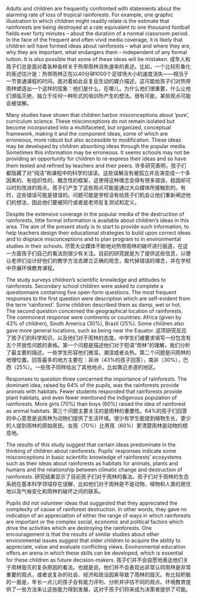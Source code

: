 Adults and children are frequently confronted with statements about the alarming rate of loss of tropical rainforests. For example, one graphic illustration to which children might readily relate is the estimate that rainforests are being destroyed at a rate equivalent to one thousand football fields ever forty minutes – about the duration of a normal classroom period. In the face of the frequent and often vivid media coverage, it is likely that children will have formed ideas about rainforests – what and where they are, why they are important, what endangers them – independent of any formal tuition. It is also possible that some of these ideas will be mistaken.
成年人和孩子们总是面对着各种各样关于热带雨林消失速率的表述。比如，一个比较形象化的表述估计是：热带雨林正在以40分钟1000个足球场大小的速度消失——相当于一节普通课程的时间。面对着如此反复且生动的媒介描述，这可能给孩子们对热带雨林塑造出一个这样的现象：他们是什么，在哪儿，为什么他们很重要，什么让他们濒临灭绝，独立于任何一种形式的培训所产生的想法。很有可能，某些观点可能会被误解。

Many studies have shown that children harbor misconceptions about ‘pure’, curriculum science. These misconceptions do not remain isolated but become incorporated into a multifaceted, but organized, conceptual framework, making it and the component ideas, some of which are erroneous, more robust but also accessible to modification. These ideas may be developed by children absorbing ideas through the popular media. Sometimes this information may be erroneous. It seems schools may not be providing an opportunity for children to re-express their ideas and so have them tested and refined by teachers and their peers.
许多研究表明，孩子们都隐藏了对“纯洁”和课程中的科学的误读。这些误解没有被孤立并且演变成一个多因素的、有组织性的、概念性的框架，这使得这种理念变得有很多错误，稳固却可以时刻改进的观点。孩子们产生了这些观点可能是通过大众媒体所接触到的。有时，这些错误可能是错误的。问题可能是学校没有给孩子们机会让他们重新阐述他们的想法，因此他们要被同行或者是老师反复测试和定义。

Despite the extensive coverage in the popular media of the destruction of rainforests, little formal information is available about children’s ideas in this area. The aim of the present study is to start to provide such information, to help teachers design their educational strategies to build upon correct ideas and to displace misconceptions and to plan program to in environmental studies in their schools.
尽管大众媒体不断地对热带雨林的破坏进行报道，在这一方面孩子们自己的看法则很少有关注。目前的研究就是为了提供这些信息，以便让老师们设计好他们的教学方法去建立正确的观念，取代掉错误的理念，并在学校中开展环保教育课程。

The study surveys children’s scientific knowledge and attitudes to rainforests. Secondary school children were asked to complete a questionnaire containing five open-form questions. The most frequent responses to the first question were description which are self-evident from the term ‘rainforest’. Some children described them as damp, wet or hot. The second question concerned the geographical location of rainforests. The commonest response were continents or countries: Africa (given by 43% of children), South America (30%), Brazil (25%). Some children also gave more general locations, such as being near the Equator.
这项研究反应了孩子们的科学知识，以及他们对于雨林的态度。中学生们被要求填写一份包含有五个开放性问题的表格。第一个问题是描述他们对于短语“雨林”的理解，我们分析了最主要的描述。一些学生形容他们微湿，潮湿或者炎热。第二个问题是问雨林的地理位置。回答最多的地方主要在：非洲（43%的孩子回答），南非（30%），巴西（25%）。一些孩子同样给出了其他地点，比如靠近赤道的地区。

Responses to question three concerned the importance of rainforests. The dominant idea, raised by 64% of the pupils, was the rainforests provide animals with habitats. Fewer students responded that rainforests provide plant habitats, and even fewer mentioned the indigenous population of rainforests. More girls (70%) than boys (60%) raised the idea of rainforest as animal habitats.
第三个问题主要关注的是雨林的重要性。64%的孩子们回答的中心意思是说雨林为动物们提供了生活环境。很少有学生能提到植物生长，更少的人提到雨林的原始居民。女孩（70%）比男孩（60%）更清楚雨林是动物的栖息地。

The results of this study suggest that certain ideas predominate in the thinking of children about rainforests. Pupils’ responses indicate some misconceptions in basic scientific knowledge of rainforests’ ecosystems such as their ideas about rainforests as habitats for animals, plants and humans and the relationship between climatic change and destruction of rainforests.
研究结果显示了目前孩子们对于雨林的看法。孩子们对于雨林的生态系统在基本科学领域存在误解，比如他们对于雨林是不是动物、植物和人类的居住地以及气候变化和雨林的破坏之间的联系。

Pupils did not volunteer ideas that suggested that they appreciated the complexity of cause of rainforest destruction. In other words, they gave no indication of an appreciation of either the range of ways in which rainforests are important or the complex social, economic and political factors which drive the activities which are destroying the rainforests. One encouragement is that the results of similar studies about other environmental issues suggest that older children to acquire the ability to appreciate, value and evaluate conflicting views. Environmental education offers an arena in which these skills can be developed, which is essential for these children as future decision-makers.
孩子们并不会自愿地表达他们关于雨林毁灭的复杂原因的看法。也就是说，他们并不会表现出非常认同雨林是非常重要的观点，或者说复杂的社会、经济和政治因素导致了雨林的毁灭。有比较积极的一面是，年长一点儿的孩子会有能力评判、分析并评估不同的观点。环境教育提供了一些方法来让这些能力得到发展，这对于孩子们将来成为决策者提供了可能。

